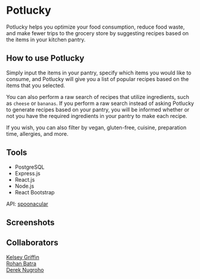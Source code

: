 # Potlucky

Potlucky helps you optimize your food consumption, reduce food waste, and make fewer trips to the grocery store by suggesting recipes based on the items in your kitchen pantry.

## How to use Potlucky

Simply input the items in your pantry, specify which items you would like to consume, and Potlucky will give you a list of popular recipes based on the items that you selected.

You can also perform a raw search of recipes that utilize ingredients, such as `cheese` or `bananas`. If you perform a raw search instead of asking Potlucky to generate recipes based on your pantry, you will be informed whether or not you have the required ingredients in your pantry to make each recipe.

If you wish, you can also filter by vegan, gluten-free, cuisine, preparation time, allergies, and more.

## Tools

- PostgreSQL
- Express.js
- React.js
- Node.js
- React Bootstrap

API: [spoonacular](https://spoonacular.com/food-api)

## Screenshots

## Collaborators

[Kelsey Griffin](https://github.com/kelsey-griffin)  
[Rohan Batra](https://github.com/rohanbatra24)  
[Derek Nugroho](https://github.com/dereknugroho)
